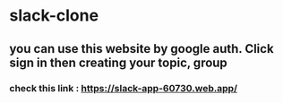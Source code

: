 # slack-clone

## you can use this website by google auth. Click sign in then creating your topic, group

### check this link : https://slack-app-60730.web.app/
